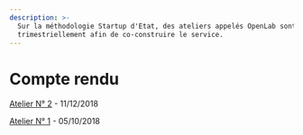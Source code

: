 ```yaml
---
description: >-
  Sur la méthodologie Startup d'Etat, des ateliers appelés OpenLab sont réalisés
  trimestriellement afin de co-construire le service.
---
```


# Compte rendu

[Atelier N° 2](https://drive.google.com/file/d/1DR-Imgkbxvd_B2g0qozg5i-Mfzxte2W2/view?usp=sharing) - 11/12/2018

[Atelier N° 1](https://drive.google.com/file/d/1Dx4B0ipOxodHnxVnNYRx3O3N2ot3_vgk/view?usp=sharing) - 05/10/2018

